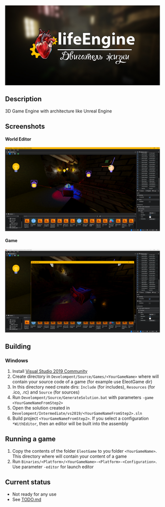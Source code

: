 ![lifeEngine](EngineLogo.jpg?raw=true)

## Description
3D Game Engine with architecture like Unreal Engine

## Screenshots
#### World Editor
![Screenshot_WorldEd](Develompent/Docs/Screenshots/Screenshot_WorldEd.png?raw=true)

#### Game
![Screenshot_Game](Develompent/Docs/Screenshots/Screenshot_Game.png?raw=true)

## Building

### Windows
1. Install [Visual Studio 2019 Community](https://visualstudio.microsoft.com/downloads/)
2. Create directory in `Develompent/Source/Games/<YourGameName>` where will contain your source code of a game (for example use EleotGame dir)
3. In this directory need create dirs: `Include` (for includes), `Resources` (for .ico, .rc) and `Source` (for sources)
4. Run `Develompent/Source/GenerateSolution.bat` with parameters `-game <YourGameNameFromStep2>`
5. Open the solution created in `Develompent/Intermediate/vs2019/<YourGameNameFromStep2>.sln`
6. Build project `<YourGameNameFromStep2>`. If you select a configuration `*WithEditor`, then an editor will be built into the assembly

## Running a game
1. Copy the contents of the folder `EleotGame` to you folder `<YourGameName>`. This directory where will contain your content of a game
2. Run `Binaries/<Platform>/<YourGameName>-<Platform>-<Configuration>`. Use parameter `-editor` for launch editor

## Current status
- Not ready for any use
- See [TODO.md](TODO.md)
